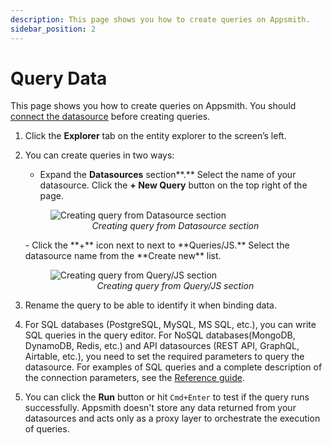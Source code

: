 ```yaml
---
description: This page shows you how to create queries on Appsmith.
sidebar_position: 2
---
```


# Query Data

This page shows you how to create queries on Appsmith. You should [connect the datasource](/connect-data/how-to-guides/connect-datasource) before creating queries.

1. Click the **Explorer** tab on the entity explorer to the screen’s left. 

2. You can create queries in two ways: 
    - Expand the **Datasources** section**.** Select the name of your datasource. Click the **+ New Query** button on the top right of the page.
    <figure>
     <img src="/img/creating-query-from-datasource-section.png" style= {{width:"1024px", height:"auto"}} alt="Creating query from Datasource section"/>
     <figcaption align = "center"><i>Creating query from Datasource section</i></figcaption>
    </figure>
    - Click the **+** icon next to next to **Queries/JS.** Select the datasource name from the **Create new** list.
    <figure>
     <img src="/img/creating-query-from-query-js-section.png" style= {{width:"1024px", height:"auto"}} alt="Creating query from Query/JS section"/>
     <figcaption align = "center"><i>Creating query from Query/JS section</i></figcaption>
    </figure>

3. Rename the query to be able to identify it when binding data.

4. For SQL databases (PostgreSQL, MySQL, MS SQL, etc.), you can write SQL queries in the query editor. For NoSQL databases(MongoDB, DynamoDB, Redis, etc.) and API datasources (REST API, GraphQL, Airtable, etc.), you need to set the required parameters to query the datasource. For examples of SQL queries and a complete description of the connection parameters, see the [Reference guide](/connect-data/reference).

5. You can click the **Run** button or hit `Cmd+Enter` to test if the query runs successfully. Appsmith doesn't store any data returned from your datasources and acts only as a proxy layer to orchestrate the execution of queries.